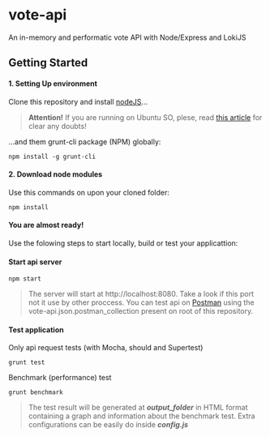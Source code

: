 # vote-api 
An in-memory and performatic vote API with Node/Express and LokiJS 

## Getting Started

#### 1. Setting Up environment

Clone this repository and install [nodeJS](http://nodejs.io/downloads)...

> **Attention!** If you are running on Ubuntu SO, plese, read [this article](http://www.hostingadvice.com/how-to/install-nodejs-ubuntu-14-04/) for clear any doubts!

...and them grunt-cli package (NPM) globally:

```
npm install -g grunt-cli
```

#### 2. Download node modules

Use this commands on upon your cloned folder:

```
npm install
```

#### You are almost ready!

Use the folowing steps to start locally, build or test your applicattion:

#### Start api server

```
npm start
```

> The server will start at http://localhost:8080. Take a look if this port not it use by other proccess.
> You can test api on [Postman](https://chrome.google.com/webstore/detail/postman/fhbjgbiflinjbdggehcddcbncdddomop) using the vote-api.json.postman_collection present on root of this repository.

#### Test application

Only api request tests (with Mocha, should and Supertest)

```
grunt test
```

Benchmark (performance) test

```
grunt benchmark
```
> The test result will be generated at ***output_folder*** in HTML format containing a graph and information about the benchmark test. Extra configurations can be easily do inside ***config.js*** 
